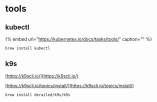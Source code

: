 # tools

## kubectl

{% embed url="https://kubernetes.io/docs/tasks/tools/" caption="" %}

```bash
brew install kubectl
```

## k9s

[https://k9scli.io/](https://k9scli.io/)

[https://k9scli.io/topics/install/](https://k9scli.io/topics/install/)

```bash
brew install derailed/k9s/k9s
```
